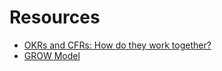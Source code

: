 # Resources

- [OKRs and CFRs: How do they work together?](https://www.whatmatters.com/resources/difference-between-okr-cfr/)
- [GROW Model](https://en.wikipedia.org/wiki/GROW_model)


